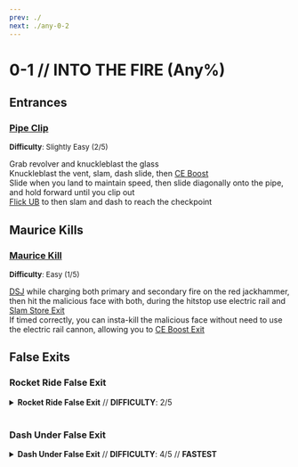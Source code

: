 ```yaml
---
prev: ./
next: ./any-0-2
---
```


# 0-1 // INTO THE FIRE (Any%)

## Entrances
### [Pipe Clip](https://youtu.be/zvPYd-ivxbQ)
<font size="2">
    <b>Difficulty</b>: Slightly Easy (2/5)
</font>

Grab revolver and knuckleblast the glass <br/>
Knuckleblast the vent, slam, dash slide, then [CE Boost](/speedrun-tech.md#ce-boost-core-eject-boost) <br/>
Slide when you land to maintain speed, then slide diagonally onto the pipe, and hold forward until you clip out <br/>
[Flick UB](/speedrun-tech.md#flick-ub) to then slam and dash to reach the checkpoint <br/>
## Maurice Kills
### [Maurice Kill](https://youtu.be/JhM5Y2wkzbI) 
<font size="2">
    <b>Difficulty</b>: Easy (1/5)
</font>

[DSJ](/speedrun-tech.md#dsj-dash-slide-jump) while charging both primary and secondary fire on the red jackhammer, then hit the malicious face with both, during the hitstop use electric rail and [Slam Store Exit](/speedrun-tech.md#slam-store-exit) <br/>
If timed correctly, you can insta-kill the malicious face without need to use the electric rail cannon, allowing you to [CE Boost Exit](/speedrun-tech.md#ce-boost-exit)

## False Exits

<div class="hidden-header-top">

### Rocket Ride False Exit

</div>
<details class="easy">
    <summary>
        <b>Rocket Ride False Exit</b> // <b>DIFFICULTY</b>: 2/5
    </summary>
    <p>
        Start off by doing a <a href="/speedrun-tech#ub-ultraboost">UB (Ultraboost)</a> after clipping out from pipe clip.
        <br />
        Wait a bit before you're near the door, then slam and do a <a href="/speedrun-tech#rocket-ride">Rocket Ride</a> (ideally, <a href="/speedrun-tech#instant-rocket-ride">Instant Rocket Ride</a>), and ride the rocket till you hit a bit behind yet below the door.
    </p>
        <video width="500" height="auto" loop controls muted>
            <source src="https://i.imgur.com/Jj6lPvY.mp4" type="video/mp4">
        </video>
    <p>
        Slam down for a tad bit, then do another <a href="/speedrun-tech#rocket-ride">Rocket Ride</a> (ideally, <a href="/speedrun-tech#instant-rocket-ride">Instant Rocket Ride</a>), go <b>diagonally</b> downwards towards the bottom of the exit, and either get off the rocket and dash into the bottom of the exit, or fly into it.
    </p>
        <video width="500" height="auto" loop controls muted>
            <source src="https://i.imgur.com/f6mkZsT.mp4" type="video/mp4">
        </video>
</details>

<br />

<div class="hidden-header">

### Dash Under False Exit

</div>

<details class="medium">
    <summary>
        <b>Dash Under False Exit</b> // <b>DIFFICULTY</b>: 4/5 // <b>FASTEST</b>
    </summary>
    <br />
    <div class="warning">
        <div class="warning-header">
            <i class="fa-solid fa-triangle-exclamation"></i>
            Warning
        </div>
        Doing this is extremely difficult, primarily due to the door's hitbox. If it sucks to hit,
        then I'd try using the method above.
    </div>
    <p>
        Start off by doing a <a href="/speedrun-tech#ub-ultraboost">UB (Ultraboost)</a> after clipping out from pipe clip, making <b>sure</b> your direction is going near / towards the door.
    </p>
    <p>
        Once you're <b>near</b> (too close and it loads in with you in it) the door, slam down a <i>tiny bit</i> then dash under the door, ideally towards the corner.
    </p>
        <video width="500" height="auto" loop controls muted>
            <source src="https://i.imgur.com/cWSXBvK.mp4" type="video/mp4">
        </video>
    <p>
        Slam down for a tad bit, then do another <a href="/speedrun-tech#rocket-ride">Rocket Ride</a> (ideally, <a href="/speedrun-tech#instant-rocket-ride">Instant Rocket Ride</a>), go <b>diagonally</b> downwards towards the bottom of the exit, and either get off the rocket and dash into the bottom of the exit, or fly into it.
    </p>
        <video width="500" height="auto" loop controls muted>
            <source src="https://i.imgur.com/qubblJg.mp4" type="video/mp4">
        </video>
</details>